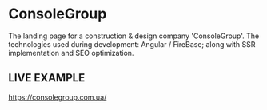 # ConsoleGroup

The landing page for a construction & design company 'ConsoleGroup'.
The technologies used during development: Angular / FireBase; along with SSR implementation and SEO optimization.

## LIVE EXAMPLE

https://consolegroup.com.ua/

